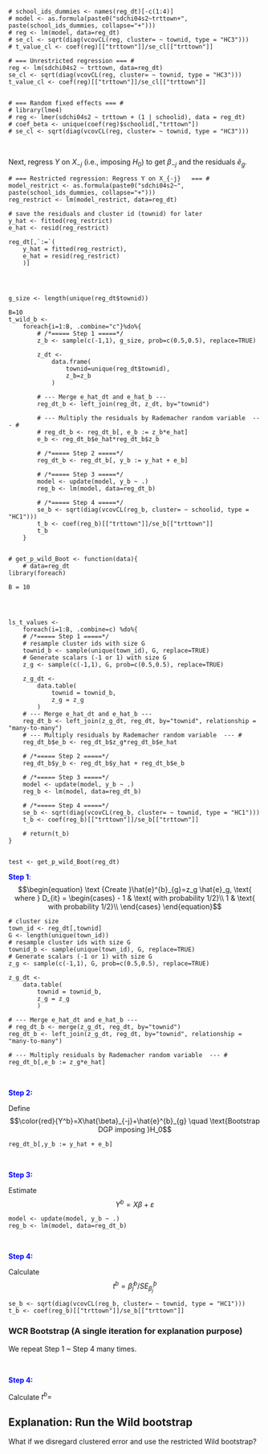 
```{r, eval=T}
# school_ids_dummies <- names(reg_dt)[-c(1:4)]
# model <- as.formula(paste0("sdchi04s2~trttown+", paste(school_ids_dummies, collapse="+")))
# reg <- lm(model, data=reg_dt)
# se_cl <- sqrt(diag(vcovCL(reg, cluster= ~ townid, type = "HC3")))
# t_value_cl <- coef(reg)[["trttown"]]/se_cl[["trttown"]]

# === Unrestricted regression === #
reg <- lm(sdchi04s2 ~ trttown, data=reg_dt)
se_cl <- sqrt(diag(vcovCL(reg, cluster= ~ townid, type = "HC3")))
t_value_cl <- coef(reg)[["trttown"]]/se_cl[["trttown"]]


# === Random fixed effects === #
# library(lme4)
# reg <- lmer(sdchi04s2 ~ trttown + (1 | schoolid), data = reg_dt)
# coef_beta <- unique(coef(reg)$schoolid[,"trttown"])
# se_cl <- sqrt(diag(vcovCL(reg, cluster= ~ townid, type = "HC3")))

```

<br>

Next, regress $Y$ on $X_{-j}$ (i.e., imposing $H_0$) to get $\beta_{-j}$ and the residuals $\hat{e}_g$.

```{r, eval=T}
# === Restricted regression: Regress Y on X_{-j}   === #
model_restrict <- as.formula(paste0("sdchi04s2~", paste(school_ids_dummies, collapse="+")))
reg_restrict <- lm(model_restrict, data=reg_dt)

# save the residuals and cluster id (townid) for later
y_hat <- fitted(reg_restrict)
e_hat <- resid(reg_restrict)

reg_dt[,`:=`(
	y_hat = fitted(reg_restrict),
	e_hat = resid(reg_restrict)
	)]
```


```{r, eval=F}



g_size <- length(unique(reg_dt$townid))

B=10
t_wild_b <- 
	foreach{i=1:B, .combine="c"}%do%{
		# /*===== Step 1 =====*/
		z_b <- sample(c(-1,1), g_size, prob=c(0.5,0.5), replace=TRUE)

		z_dt <- 
			data.frame(
				townid=unique(reg_dt$townid),
				z_b=z_b
			)

		# --- Merge e_hat_dt and e_hat_b ---
		reg_dt_b <- left_join(reg_dt, z_dt, by="townid")

		# --- Multiply the residuals by Rademacher random variable  --- #
		# reg_dt_b <- reg_dt_b[, e_b := z_b*e_hat]
		e_b <- reg_dt_b$e_hat*reg_dt_b$z_b

		# /*===== Step 2 =====*/
		reg_dt_b <- reg_dt_b[, y_b := y_hat + e_b]
		
		# /*===== Step 3 =====*/
		model <- update(model, y_b ~ .) 
		reg_b <- lm(model, data=reg_dt_b)

		# /*===== Step 4 =====*/
		se_b <- sqrt(diag(vcovCL(reg_b, cluster= ~ schoolid, type = "HC1")))
		t_b <- coef(reg_b)[["trttown"]]/se_b[["trttown"]]
		t_b
	}


# get_p_wild_Boot <- function(data){
	# data=reg_dt
library(foreach)

B = 10




ls_t_values <- 
	foreach(i=1:B, .combine=c) %do%{
	# /*===== Step 1 =====*/
	# resample cluster ids with size G
	townid_b <- sample(unique(town_id), G, replace=TRUE)
	# Generate scalars (-1 or 1) with size G
	z_g <- sample(c(-1,1), G, prob=c(0.5,0.5), replace=TRUE)

	z_g_dt <- 
		data.table(
			townid = townid_b,
			z_g = z_g
		)
	# --- Merge e_hat_dt and e_hat_b ---
	reg_dt_b <- left_join(z_g_dt, reg_dt, by="townid", relationship = "many-to-many")
	# --- Multiply residuals by Rademacher random variable  --- #
	reg_dt_b$e_b <- reg_dt_b$z_g*reg_dt_b$e_hat

	# /*===== Step 2 =====*/
	reg_dt_b$y_b <- reg_dt_b$y_hat + reg_dt_b$e_b

	# /*===== Step 3 =====*/
	model <- update(model, y_b ~ .) 
	reg_b <- lm(model, data=reg_dt_b)

	# /*===== Step 4 =====*/
	se_b <- sqrt(diag(vcovCL(reg_b, cluster= ~ townid, type = "HC1")))
	t_b <- coef(reg_b)[["trttown"]]/se_b[["trttown"]]

	# return(t_b)
}


test <- get_p_wild_Boot(reg_dt)

```




<span style="color:blue">**Step 1**:</span>
$$\begin{equation}
\text {Create }\hat{e}^{b}_{g}=z_g \hat{e}_g, \text{ where }
D_{it} = 
\begin{cases}
      - 1 & \text{ with probability 1/2}\\
      1 & \text{ with probability 1/2}\\
\end{cases}    
\end{equation}$$

```{r, eval=T}
# cluster size
town_id <- reg_dt[,townid]
G <- length(unique(town_id))
# resample cluster ids with size G
townid_b <- sample(unique(town_id), G, replace=TRUE)
# Generate scalars (-1 or 1) with size G
z_g <- sample(c(-1,1), G, prob=c(0.5,0.5), replace=TRUE)

z_g_dt <- 
	data.table(
		townid = townid_b,
		z_g = z_g
		)

# --- Merge e_hat_dt and e_hat_b ---
# reg_dt_b <- merge(z_g_dt, reg_dt, by="townid")
reg_dt_b <- left_join(z_g_dt, reg_dt, by="townid", relationship = "many-to-many")

# --- Multiply residuals by Rademacher random variable  --- #
reg_dt_b[,e_b := z_g*e_hat]
```

<br>

<span style="color:blue">**Step 2:**</span>

Define $$\color{red}{Y^b}=X\hat{\beta}_{-j}+\hat{e}^{b}_{g} \quad \text{Bootstrap DGP imposing }H_0$$

```{r, eval=T}
reg_dt_b[,y_b := y_hat + e_b]
```

<br>

<span style="color:blue">**Step 3:**</span>

Estimate $$Y^{b}=X\beta+\varepsilon$$

```{r, eval=T}
model <- update(model, y_b ~ .) 
reg_b <- lm(model, data=reg_dt_b)
```

<br>

<span style="color:blue">**Step 4:**</span>

Calculate $$t^{b}=\hat{\beta}^{b}_{j}/SE^{b}_{\hat{\beta}_j}$$

```{r}
se_b <- sqrt(diag(vcovCL(reg_b, cluster= ~ townid, type = "HC1")))
t_b <- coef(reg_b)[["trttown"]]/se_b[["trttown"]]
```


### WCR Bootstrap (A single iteration for explanation purpose)

We repeat Step 1 ~ Step 4 many times. 







<br>

<span style="color:blue">**Step 4:**</span>

Calculate $t^{b}=$

## Explanation: Run the Wild bootstrap


What if we disregard clustered error and use the restricted Wild bootstrap?

